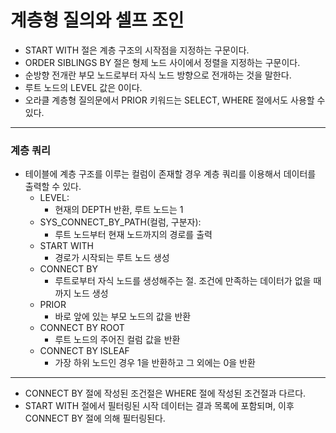 # 계층형 질의와 셀프 조인

* START WITH 절은 계층 구조의 시작점을 지정하는 구문이다.
* ORDER SIBLINGS BY 절은 형제 노드 사이에서 정렬을 지정하는 구문이다.
* 순방향 전개란 부모 노드로부터 자식 노드 방향으로 전개하는 것을 말한다.
* 루트 노드의 LEVEL 값은 0이다.
* 오라클 계층형 질의문에서 PRIOR 키워드는 SELECT, WHERE 절에서도 사용할 수 있다.

---
### 계층 쿼리
* 테이블에 계층 구조를 이루는 컬럼이 존재할 경우 계층 쿼리를 이용해서 데이터를 출력할 수 있다.
  * LEVEL: 
    * 현재의 DEPTH 반환, 루트 노드는 1
  * SYS_CONNECT_BY_PATH(컬럼, 구분자):
    * 루트 노드부터 현재 노드까지의 경로를 출력
  * START WITH
    * 경로가 시작되는 루트 노드 생성
  * CONNECT BY 
    * 루트로부터 자식 노드를 생성해주는 절. 조건에 만족하는 데이터가 없을 때까지 노드 생성
  * PRIOR
    * 바로 앞에 있는 부모 노드의 값을 반환
  * CONNECT BY ROOT
    * 루트 노드의 주어진 컬럼 값을 반환
  * CONNECT BY ISLEAF 
    * 가장 하위 노드인 경우 1을 반환하고 그 외에는 0을 반환

---
* CONNECT BY 절에 작성된 조건절은 WHERE 절에 작성된 조건절과 다르다.
* START WITH 절에서 필터링된 시작 데이터는 결과 목록에 포함되며, 이후 CONNECT BY 절에 의해 필터링된다.